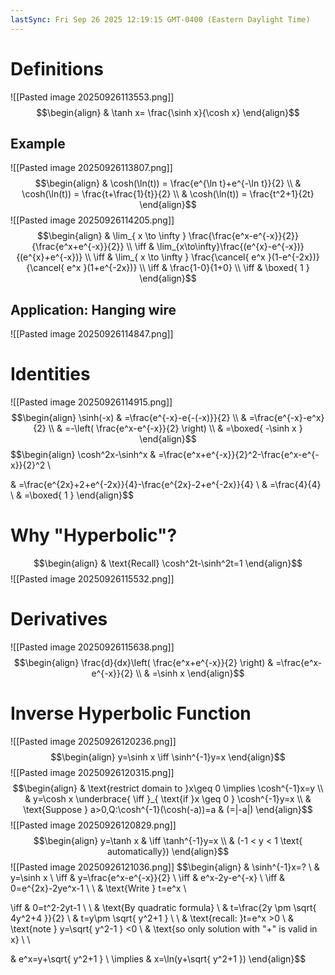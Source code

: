 ```yaml
---
lastSync: Fri Sep 26 2025 12:19:15 GMT-0400 (Eastern Daylight Time)
---
```

# Definitions
![[Pasted image 20250926113553.png]]
$$\begin{align}
 & \tanh x= \frac{\sinh x}{\cosh x}
\end{align}$$
## Example
![[Pasted image 20250926113807.png]]
$$\begin{align}
 & \cosh(\ln(t)) = \frac{e^{\ln t}+e^{-\ln t}}{2} \\
 & \cosh(\ln(t)) = \frac{t+\frac{1}{t}}{2} \\
 & \cosh(\ln(t)) = \frac{t^2+1}{2t}
\end{align}$$
![[Pasted image 20250926114205.png]]
$$\begin{align}
 & \lim_{ x \to \infty } \frac{\frac{e^x-e^{-x}}{2}}{\frac{e^x+e^{-x}}{2}}  \\
\iff & \lim_{x\to\infty}\frac{(e^{x}-e^{-x})}{(e^{x}+e^{-x})} \\
\iff & \lim_{ x \to \infty } \frac{\cancel{ e^x }(1-e^{-2x})}{\cancel{ e^x }(1+e^{-2x})} \\
\iff & \frac{1-0}{1+0} \\
\iff & \boxed{ 1 }
\end{align}$$
## Application: Hanging wire

![[Pasted image 20250926114847.png]]
# Identities
![[Pasted image 20250926114915.png]]
$$\begin{align}
 \sinh(-x) & =\frac{e^{-x}-e{-(-x)}}{2} \\
 & =\frac{e^{-x}-e^x}{2} \\
 & =-\left( \frac{e^x-e^{-x}}{2} \right) \\
 & =\boxed{ -\sinh x }
\end{align}$$
$$\begin{align}
\cosh^2x-\sinh^x &  =\frac{e^x+e^{-x}}{2}^2-\frac{e^x-e^{-x}}{2}^2 \\

 & =\frac{e^{2x}+2+e^{-2x}}{4}-\frac{e^{2x}-2+e^{-2x}}{4} \\
 & =\frac{4}{4} \\
 & =\boxed{ 1 }
\end{align}$$
# Why "Hyperbolic"?
$$\begin{align}
 & \text{Recall} \cosh^2t-\sinh^2t=1
\end{align}$$
![[Pasted image 20250926115532.png]]
# Derivatives
![[Pasted image 20250926115638.png]]
$$\begin{align}
\frac{d}{dx}\left( \frac{e^x+e^{-x}}{2} \right) & =\frac{e^x-e^{-x}}{2} \\
 & =\sinh x
\end{align}$$
# Inverse Hyperbolic Function
![[Pasted image 20250926120236.png]]
$$\begin{align}
y=\sinh x \iff \sinh^{-1}y=x
\end{align}$$
![[Pasted image 20250926120315.png]]
$$\begin{align}
 & \text{restrict domain to }x\geq 0 \implies \cosh^{-1}x=y \\
 & y=\cosh x \underbrace{ \iff }_{ \text{if }x \geq 0 } \cosh^{-1}y=x \\
 & \text{Suppose } a>0,Q:\cosh^{-1}(\cosh(-a))=a  & (=|-a|)
\end{align}$$
![[Pasted image 20250926120829.png]]
$$\begin{align}
y=\tanh x  & \iff \tanh^{-1}y=x \\
 & (-1 < y < 1 \text{ automatically})
\end{align}$$
![[Pasted image 20250926121036.png]]
$$\begin{align}
 & \sinh^{-1}x=? \\
 & y=\sinh x \\
\iff & y=\frac{e^x-e^{-x}}{2} \\
\iff & e^x-2y-e^{-x} \\
\iff  & 0=e^{2x}-2ye^x-1 \\ \\
 & \text{Write } t=e^x \\

\iff & 0=t^2-2yt-1 \\
 \\
 & \text{By quadratic formula} \\
 & t=\frac{2y \pm \sqrt{ 4y^2+4 }}{2} \\
 & t=y\pm \sqrt{ y^2+1 } \\
 \\
 & \text{recall: }t=e^x >0 \\
 & \text{note } y=\sqrt{ y^2-1 } <0  \\
 & \text{so only solution with "+" is valid in x} \\ \\

 & e^x=y+\sqrt{ y^2+1 } \\
\implies & x=\ln(y+\sqrt{ y^2+1 })
\end{align}$$